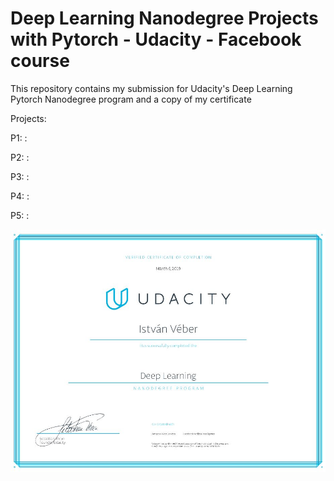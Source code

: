 # Deep Learning Nanodegree Projects with Pytorch - Udacity - Facebook course

This repository contains my submission for Udacity's Deep Learning Pytorch Nanodegree program and a copy of my certificate

Projects:

P1: :<br>


P2: :<br> 


P3: :<br>


P4: :<br>


P5: :<br> 



![alt text](https://github.com/sinusgamma/Deep-Learning-Nanodegree/blob/master/cert.JPG)
